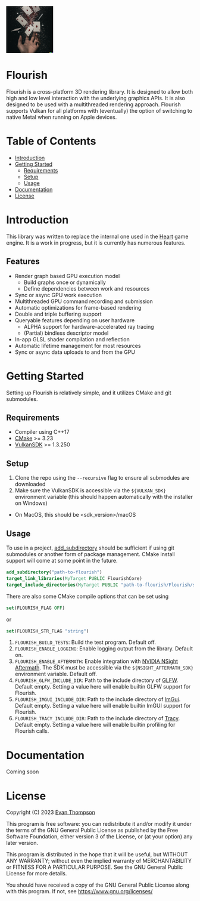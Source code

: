 <img src="https://raw.githubusercontent.com/TheApplePieGod/Flourish/dev/images/logo.png" width=25% height=25%>

# Flourish

Flourish is a cross-platform 3D rendering library. It is designed to allow both high and low level interaction with the underlying graphics APIs. It is also designed to be used with a multithreaded rendering approach. Flourish supports Vulkan for all platforms with (eventually) the option of switching to native Metal when running on Apple devices.

# Table of Contents

- [Introduction](#Introduction)
- [Getting Started](#Getting-Started)
    - [Requirements](#Requirements)
    - [Setup](#Setup)
    - [Usage](#Usage)
- [Documentation](#Documentation)
- [License](#License)

# Introduction

This library was written to replace the internal one used in the [Heart](https://github.com/TheApplePieGod/Heart) game engine. It is a work in progress, but it is currently has numerous features.

## Features

- Render graph based GPU execution model
    - Build graphs once or dynamically
    - Define dependencies between work and resources
- Sync or async GPU work execution 
- Multithreaded GPU command recording and submission
- Automatic optimizations for frame-based rendering
- Double and triple buffering support
- Queryable features depending on user hardware
    - ALPHA support for hardware-accelerated ray tracing
    - (Partial) bindless descriptor model
- In-app GLSL shader compilation and reflection
- Automatic lifetime management for most resources
- Sync or async data uploads to and from the GPU 


# Getting Started

Setting up Flourish is relatively simple, and it utilizes CMake and git submodules. 

## Requirements

- Compiler using C++17
- [CMake](https://cmake.org/download/) >= 3.23
- [VulkanSDK](https://vulkan.lunarg.com/) >= 1.3.250

## Setup

1. Clone the repo using the `--recursive` flag to ensure all submodules are downloaded
2. Make sure the VulkanSDK is accessible via the `${VULKAN_SDK}` environment variable (this should happen automatically with the installer on Windows)
 - On MacOS, this should be <sdk_version>/macOS

## Usage

To use in a project, [add_subdirectory](https://cmake.org/cmake/help/latest/command/add_subdirectory.html) should be sufficient if using git submodules or another form of package management. CMake install support will come at some point in the future.

```cmake
add_subdirectory("path-to-flourish")
target_link_libraries(MyTarget PUBLIC FlourishCore)
target_include_directories(MyTarget PUBLIC "path-to-flourish/Flourish/src")
```

There are also some CMake compile options that can be set using

```cmake
set(FLOURISH_FLAG OFF)
```

or

```cmake
set(FLOURISH_STR_FLAG "string")
```

1. `FLOURISH_BUILD_TESTS`: Build the test program. Default off.
2. `FLOURISH_ENABLE_LOGGING`: Enable logging output from the library. Default on.
3. `FLOURISH_ENABLE_AFTERMATH`: Enable integration with [NVIDIA NSight Aftermath](https://developer.nvidia.com/nsight-aftermath). The SDK must be accessible via the `${NSIGHT_AFTERMATH_SDK}` environment variable. Default off.
4. `FLOURISH_GLFW_INCLUDE_DIR`: Path to the include directory of [GLFW](https://www.glfw.org/). Default empty. Setting a value here will enable builtin GLFW support for Flourish.
5. `FLOURISH_IMGUI_INCLUDE_DIR`: Path to the include directory of [ImGui](https://github.com/ocornut/imgui). Default empty. Setting a value here will enable builtin ImGUI support for Flourish.
6. `FLOURISH_TRACY_INCLUDE_DIR`: Path to the include directory of [Tracy](https://github.com/wolfpld/tracy). Default empty. Setting a value here will enable builtin profiling for Flourish calls.

# Documentation

Coming soon

# License

Copyright (C) 2023 [Evan Thompson](https://evanthompson.site/)

This program is free software: you can redistribute it and/or modify
it under the terms of the GNU General Public License as published by
the Free Software Foundation, either version 3 of the License, or
(at your option) any later version.

This program is distributed in the hope that it will be useful,
but WITHOUT ANY WARRANTY; without even the implied warranty of
MERCHANTABILITY or FITNESS FOR A PARTICULAR PURPOSE.  See the
GNU General Public License for more details.

You should have received a copy of the GNU General Public License
along with this program.  If not, see <https://www.gnu.org/licenses/>

